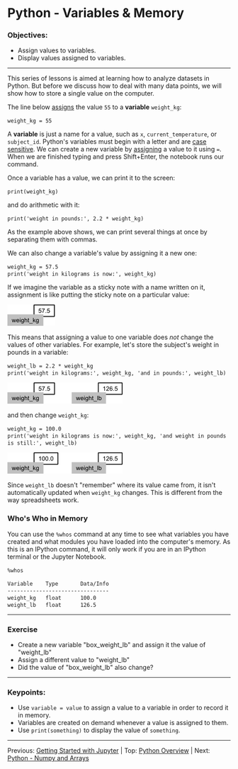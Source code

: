 # Python - Variables & Memory

### Objectives:
- Assign values to variables.
- Display values assigned to variables.

---
This series of lessons is aimed at learning how to analyze datasets in Python.  But before we discuss how to deal with many data points, we will show how to store a single value on the computer.

The line below [assigns](python_reference.md#assign) the value `55` to a **variable** `weight_kg`:

~~~
weight_kg = 55
~~~

A **variable** is just a name for a value,
such as `x`, `current_temperature`, or `subject_id`.
Python's variables must begin with a letter and are [case sensitive](python_reference.md#case-sensitive).
We can create a new variable by [assigning](python_reference.md#assign) a value to it using `=`.
When we are finished typing and press Shift+Enter, the notebook runs our command.

Once a variable has a value, we can print it to the screen:

~~~
print(weight_kg)
~~~

and do arithmetic with it:

~~~
print('weight in pounds:', 2.2 * weight_kg)
~~~

As the example above shows, we can print several things at once by separating them with commas.

We can also change a variable's value by assigning it a new one:

~~~
weight_kg = 57.5
print('weight in kilograms is now:', weight_kg)
~~~

If we imagine the variable as a sticky note with a name written on it,
assignment is like putting the sticky note on a particular value:

![Variables as Sticky Notes](fig/python-sticky-note-variables-01.png)

This means that assigning a value to one variable does *not* change the values of other variables.
For example,
let's store the subject's weight in pounds in a variable:

~~~
weight_lb = 2.2 * weight_kg
print('weight in kilograms:', weight_kg, 'and in pounds:', weight_lb)
~~~

![Creating Another Variable](fig/python-sticky-note-variables-02.png)

and then change `weight_kg`:

~~~
weight_kg = 100.0
print('weight in kilograms is now:', weight_kg, 'and weight in pounds is still:', weight_lb)
~~~


![Updating a Variable](fig/python-sticky-note-variables-03.png)

Since `weight_lb` doesn't "remember" where its value came from,
it isn't automatically updated when `weight_kg` changes.
This is different from the way spreadsheets work.

### Who's Who in Memory

You can use the `%whos` command at any time to see what variables you have created and what modules you have loaded into the computer's memory. As this is an IPython command, it will only work if you are in an IPython terminal or the Jupyter Notebook.

~~~
%whos
~~~

~~~
Variable    Type       Data/Info
--------------------------------
weight_kg   float      100.0
weight_lb   float      126.5
~~~

---

### Exercise 

* Create a new variable "box_weight_lb" and assign it the value of "weight_lb"
* Assign a different value to "weight_lb"
* Did the value of "box_weight_lb" also change?

---

### Keypoints:
- Use `variable = value` to assign a value to a variable in order to record it in memory.
- Variables are created on demand whenever a value is assigned to them.
- Use `print(something)` to display the value of `something`.

---

Previous: [Getting Started with Jupyter](intro_to_python_011_jupyter.md) | Top: [Python Overview](intro_to_python.md) | Next: [Python - Numpy and Arrays](intro_to_python_017_libraries.md)
